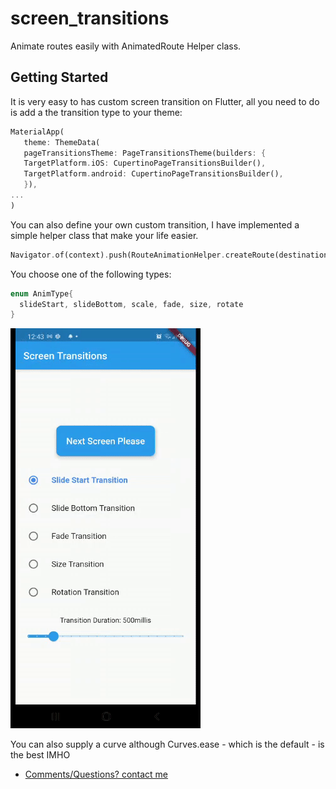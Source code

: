 # screen_transitions

Animate routes easily with AnimatedRoute Helper class.

## Getting Started

It is very easy to has custom screen transition on Flutter, all you need to do is add a the transition type to your theme: 

```dart
MaterialApp(
   theme: ThemeData(
   pageTransitionsTheme: PageTransitionsTheme(builders: {
   TargetPlatform.iOS: CupertinoPageTransitionsBuilder(),
   TargetPlatform.android: CupertinoPageTransitionsBuilder(),
   }),
...
)
```

You can also define your own custom transition, I have implemented a simple helper class that make your life easier. 

```dart
Navigator.of(context).push(RouteAnimationHelper.createRoute(destination : Screen2(), animType: AnimType.slideStart, duration: 450, curve: Curves.ease));
```

You choose one of the following types: 
```dart
enum AnimType{
  slideStart, slideBottom, scale, fade, size, rotate
}
```

![](AnimatedRoute.gif)

You can also supply a curve although Curves.ease - which is the default - is the best IMHO

- [Comments/Questions? contact me](https://www.geromino-apps.com)

